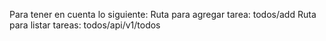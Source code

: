 Para tener en cuenta lo siguiente:
Ruta para agregar tarea: todos/add
Ruta para listar tareas: todos/api/v1/todos
